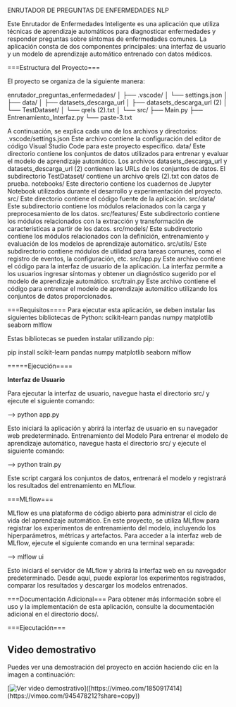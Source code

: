 ENRUTADOR DE PREGUNTAS DE ENFERMEDADES NLP 


Este Enrutador de Enfermedades Inteligente es una aplicación que utiliza técnicas de aprendizaje automáticos para diagnosticar enfermedades y responder preguntas sobre síntomas de enfermedades comunes. 
La aplicación consta de dos componentes principales: 
una interfaz de usuario y un modelo de aprendizaje automático entrenado con datos médicos.


===Estructura del Proyecto===

El proyecto se organiza de la siguiente manera:

enrutador_preguntas_enfermedades/
│
├── .vscode/
│   └── settings.json
│
├── data/
│   ├── datasets_descarga_url
│   ├── datasets_descarga_url (2)
│   └── TestDataset/
│       └── qrels (2).txt
│
└── src/
├── Main.py
├── Entrenamiento_Interfaz.py
└── paste-3.txt


A continuación, se explica cada uno de los archivos y directorios:
.vscode/settings.json
Este archivo contiene la configuración del editor de código Visual Studio Code para este proyecto específico.
data/
Este directorio contiene los conjuntos de datos utilizados para entrenar y evaluar el modelo de aprendizaje automático. Los archivos datasets_descarga_url y datasets_descarga_url (2) contienen las URLs de los conjuntos de datos. El subdirectorio TestDataset/ contiene un archivo qrels (2).txt con datos de prueba.
notebooks/
Este directorio contiene los cuadernos de Jupyter Notebook utilizados durante el desarrollo y experimentación del proyecto.
src/
Este directorio contiene el código fuente de la aplicación.
src/data/
Este subdirectorio contiene los módulos relacionados con la carga y preprocesamiento de los datos.
src/features/
Este subdirectorio contiene los módulos relacionados con la extracción y transformación de características a partir de los datos.
src/models/
Este subdirectorio contiene los módulos relacionados con la definición, entrenamiento y evaluación de los modelos de aprendizaje automático.
src/utils/
Este subdirectorio contiene módulos de utilidad para tareas comunes, como el registro de eventos, la configuración, etc.
src/app.py
Este archivo contiene el código para la interfaz de usuario de la aplicación. La interfaz permite a los usuarios ingresar síntomas y obtener un diagnóstico sugerido por el modelo de aprendizaje automático.
src/train.py
Este archivo contiene el código para entrenar el modelo de aprendizaje automático utilizando los conjuntos de datos proporcionados.

===Requisitos====
Para ejecutar esta aplicación, se deben instalar las siguientes bibliotecas de Python:
scikit-learn
pandas
numpy
matplotlib
seaborn
mlflow

Estas bibliotecas se pueden instalar utilizando pip:

pip install scikit-learn pandas numpy matplotlib seaborn mlflow

=====Ejecución====

**Interfaz de Usuario**

Para ejecutar la interfaz de usuario, navegue hasta el directorio src/ y ejecute el siguiente comando:

--> python app.py

Esto iniciará la aplicación y abrirá la interfaz de usuario en su navegador web predeterminado.
Entrenamiento del Modelo
Para entrenar el modelo de aprendizaje automático, navegue hasta el directorio src/ y ejecute el siguiente comando:


--> python train.py

Este script cargará los conjuntos de datos, entrenará el modelo y registrará los resultados del entrenamiento en MLflow.

===MLflow===

MLflow es una plataforma de código abierto para administrar el ciclo de vida del aprendizaje automático. En este proyecto, se utiliza MLflow para registrar los experimentos de entrenamiento del modelo, incluyendo los hiperparámetros, métricas y artefactos.
Para acceder a la interfaz web de MLflow, ejecute el siguiente comando en una terminal separada:

--> mlflow ui

Esto iniciará el servidor de MLflow y abrirá la interfaz web en su navegador predeterminado. Desde aquí, puede explorar los experimentos registrados, comparar los resultados y descargar los modelos entrenados.

===Documentación Adicional===
Para obtener más información sobre el uso y la implementación de esta aplicación, consulte la documentación adicional en el directorio docs/.

===Ejecutación===

## Video demostrativo

Puedes ver una demostración del proyecto en acción haciendo clic en la imagen a continuación:

[![Ver video demostrativo]([https://i.vimeocdn.com/video/1850917414-b0cb3a0ad1703642604b657e44e0cd625dfcf0a54ee1b552b3f2e7fd9d7ae000-d?mw=80&q=85](https://vimeo.com/945478212?share=copy))]([https://vimeo.com/1850917414](https://vimeo.com/945478212?share=copy))


